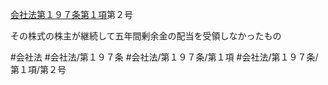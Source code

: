[会社法第１９７条第１項](会社法＿＿＿＿第１９７条第１項)第２号

その株式の株主が継続して五年間剰余金の配当を受領しなかったもの


#会社法
#会社法/第１９７条
#会社法/第１９７条/第１項
#会社法/第１９７条/第１項/第２号

